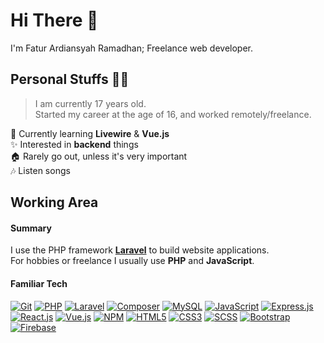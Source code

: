 # Hi There :wave:

I'm Fatur Ardiansyah Ramadhan; Freelance web developer.

## Personal Stuffs :surfing_man:

> I am currently 17 years old.<br />
> Started my career at the age of 16, and worked remotely/freelance.

:seedling: Currently learning **Livewire** & **Vue.js**<br />
:sparkles: Interested in **backend** things<br />
:house: Rarely go out, unless it's very important<br />
:notes: Listen songs

## Working Area 

#### Summary

I use the PHP framework [**Laravel**](https://github.com/laravel/laravel) to build website applications.<br />
For hobbies or freelance I usually use **PHP** and **JavaScript**.

#### Familiar Tech
[![Git](https://img.shields.io/badge/Git-%23f34f29?style=flat-square&logoColor=%23FFF&logo=git)](https://git-scm.com/)
[![PHP](https://img.shields.io/badge/PHP-%238892BF?style=flat-square&logoColor=%23FFF&logo=php)](https://www.php.net/)
[![Laravel](https://img.shields.io/badge/PHP-%238892BF?style=flat-square&logoColor=%23FFF&logo=laravel)](https://laravel.com/)
[![Composer](https://img.shields.io/badge/Composer-%23FFF?style=flat-square&logoColor=%23222&logo=composer)](https://getcomposer.org/)
[![MySQL](https://img.shields.io/badge/MySQL-%2300758F?style=flat-square&logoColor=%23FFF&logo=mysql)](https://www.mysql.com/)
[![JavaScript](https://img.shields.io/badge/JavaScript-%23f0db4f?style=flat-square&logoColor=%23333&logo=javascript)](https://www.javascript.com/)
[![Express.js](https://img.shields.io/badge/Express.js-%23404d59?&style=flat-square&logoColor=%23FFF&logo=express)](https://expressjs.com/)
[![React.js](https://img.shields.io/badge/React.js-%23404d59?&style=flat-square&logoColor=%23FFF&logo=react)](https://reactjs.org/)
[![Vue.js](https://img.shields.io/badge/vue.js-%23404d59?&style=flat-square&logoColor=%23FFF&logo=vuejs)](https://vuejs.org/)
[![NPM](https://img.shields.io/badge/npm-%23FFFFFF?style=flat-square&logoColor=%23FFF&logo=npm)](https://www.npmjs.com/)
[![HTML5](https://img.shields.io/badge/HTML5-%23e34c26?style=flat-square&logoColor=%23FFF&logo=html5)](https://developer.mozilla.org/en-US/docs/Glossary/HTML5)
[![CSS3](https://img.shields.io/badge/CSS3-%23264de4?style=flat-square&logoColor=%23FFF&logo=css3)](https://developer.mozilla.org/en-US/docs/Web/CSS)
[![SCSS](https://img.shields.io/badge/SCSS-%23E0A3C2?style=flat-square&logoColor=%23333&logo=sass)](https://sass-lang.com/)
[![Bootstrap](https://img.shields.io/badge/Bootstrap-%237952b3?style=flat-square&logoColor=%23FFF&logo=bootstrap)](https://getbootstrap.com/)
[![Firebase](https://img.shields.io/badge/Firebase-%23FFA611?style=flat-square&logoColor=%23FFF&logo=firebase)](https://firebase.google.com/)
